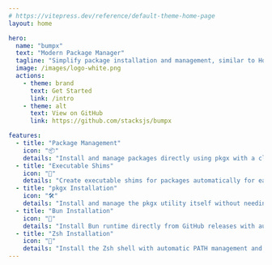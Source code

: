 ```yaml
---
# https://vitepress.dev/reference/default-theme-home-page
layout: home

hero:
  name: "bumpx"
  text: "Modern Package Manager"
  tagline: "Simplify package installation and management, similar to Homebrew."
  image: /images/logo-white.png
  actions:
    - theme: brand
      text: Get Started
      link: /intro
    - theme: alt
      text: View on GitHub
      link: https://github.com/stacksjs/bumpx

features:
  - title: "Package Management"
    icon: "📦"
    details: "Install and manage packages directly using pkgx with a clean interface."
  - title: "Executable Shims"
    icon: "🔄"
    details: "Create executable shims for packages automatically for easier access."
  - title: "pkgx Installation"
    icon: "🛠️"
    details: "Install and manage the pkgx utility itself without needing Homebrew or other tools."
  - title: "Bun Installation"
    icon: "🚀"
    details: "Install Bun runtime directly from GitHub releases with automatic platform detection."
  - title: "Zsh Installation"
    icon: "🐚"
    details: "Install the Zsh shell with automatic PATH management and easy default shell configuration."
---
```


<Home />
